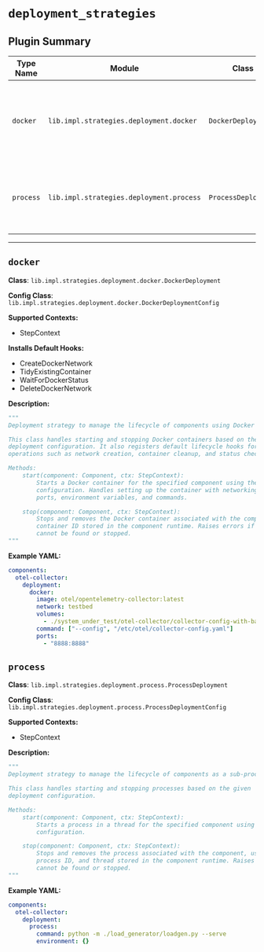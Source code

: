 # `deployment_strategies`

## Plugin Summary

| Type Name | Module | Class | Config Class | Description Summary |
|-----------|--------|-------|--------------|----------------------|
| `docker` | `lib.impl.strategies.deployment.docker` | `DockerDeployment` | `DockerDeploymentConfig` | Deployment strategy to manage the lifecycle of components using Docker containers |
| `process` | `lib.impl.strategies.deployment.process` | `ProcessDeployment` | `ProcessDeploymentConfig` | Deployment strategy to manage the lifecycle of components as a sub-process |

---

## `docker`

**Class**: `lib.impl.strategies.deployment.docker.DockerDeployment`

**Config Class**: `lib.impl.strategies.deployment.docker.DockerDeploymentConfig`

**Supported Contexts:**

- StepContext

**Installs Default Hooks:**

- CreateDockerNetwork
- TidyExistingContainer
- WaitForDockerStatus
- DeleteDockerNetwork

**Description:**

```python
"""
Deployment strategy to manage the lifecycle of components using Docker containers.

This class handles starting and stopping Docker containers based on the given
deployment configuration. It also registers default lifecycle hooks for Docker
operations such as network creation, container cleanup, and status checks.

Methods:
    start(component: Component, ctx: StepContext):
        Starts a Docker container for the specified component using the deployment
        configuration. Handles setting up the container with networking, volumes,
        ports, environment variables, and commands.

    stop(component: Component, ctx: StepContext):
        Stops and removes the Docker container associated with the component, using
        container ID stored in the component runtime. Raises errors if container
        cannot be found or stopped.
"""
```

**Example YAML:**

```yaml
components:
  otel-collector:
    deployment:
      docker:
        image: otel/opentelemetry-collector:latest
        network: testbed
        volumes:
          - ./system_under_test/otel-collector/collector-config-with-batch-processor.yaml:/etc/otel/collector-config.yaml:ro
        command: ["--config", "/etc/otel/collector-config.yaml"]
        ports:
          - "8888:8888"
```

## `process`

**Class**: `lib.impl.strategies.deployment.process.ProcessDeployment`

**Config Class**: `lib.impl.strategies.deployment.process.ProcessDeploymentConfig`

**Supported Contexts:**

- StepContext

**Description:**

```python
"""
Deployment strategy to manage the lifecycle of components as a sub-process.

This class handles starting and stopping processes based on the given
deployment configuration.

Methods:
    start(component: Component, ctx: StepContext):
        Starts a process in a thread for the specified component using the deployment
        configuration.

    stop(component: Component, ctx: StepContext):
        Stops and removes the process associated with the component, using
        process ID, and thread stored in the component runtime. Raises errors if process
        cannot be found or stopped.
"""
```

**Example YAML:**

```yaml
components:
  otel-collector:
    deployment:
      process:
        command: python -m ./load_generator/loadgen.py --serve
        environment: {}
```
